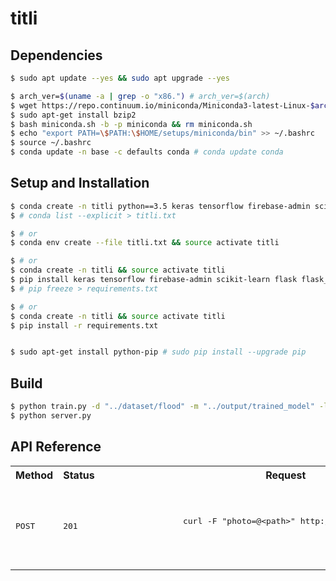 # titli

## Dependencies
```bash
$ sudo apt update --yes && sudo apt upgrade --yes

$ arch_ver=$(uname -a | grep -o "x86.") # arch_ver=$(arch)
$ wget https://repo.continuum.io/miniconda/Miniconda3-latest-Linux-$arch_ver.sh -O miniconda.sh
$ sudo apt-get install bzip2
$ bash miniconda.sh -b -p miniconda && rm miniconda.sh
$ echo "export PATH=\$PATH:\$HOME/setups/miniconda/bin" >> ~/.bashrc
$ source ~/.bashrc
$ conda update -n base -c defaults conda # conda update conda
```

## Setup and Installation
```bash
$ conda create -n titli python==3.5 keras tensorflow firebase-admin scikit-learn flask flask_uploads && source activate titli
$ # conda list --explicit > titli.txt

$ # or
$ conda env create --file titli.txt && source activate titli

$ # or
$ conda create -n titli && source activate titli
$ pip install keras tensorflow firebase-admin scikit-learn flask flask_uploads
$ # pip freeze > requirements.txt

$ # or
$ conda create -n titli && source activate titli
$ pip install -r requirements.txt


$ sudo apt-get install python-pip # sudo pip install --upgrade pip
```

## Build
```bash
$ python train.py -d "../dataset/flood" -m "../output/trained_model" -l "../output/bin" -p "../output/plot"
$ python server.py

```
## API Reference
<table>
	<tr>
		<th>Method</th>
		<th>Status</th>
		<th>Request</th>
		<th>Response</th>
	</tr>
	<tr>
		<td><pre>POST</pre></td>
		<td><pre>201</pre></td>
		<td>
			<pre>
				curl -F "photo=@&lt;path&gt;" http://127.0.0.1:4000/upload/&lt;uid&gt;
			</pre>
		</td>
		<td>
			<pre>
				{
					"&lt;uid&gt;": {
						"img_label": "",
						"img_url": ""
					}
				}
			</pre>
		</td>
	</tr>
</table>
